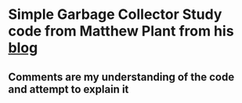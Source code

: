 # Simple Garbage Collector Study code from Matthew Plant from his [blog](https://maplant.com/)

## Comments are my understanding of the code and attempt to explain it
